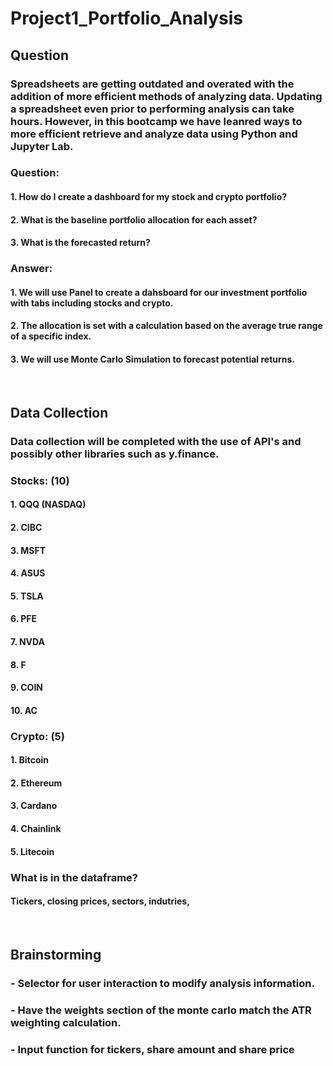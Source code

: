 # Project1_Portfolio_Analysis
## Question
### Spreadsheets are getting outdated and overated with the addition of more efficient methods of analyzing data. Updating a spreadsheet even prior to performing analysis can take hours. However, in this bootcamp we have leanred ways to more efficient retrieve and analyze data using Python and Jupyter Lab. 
### Question: 
#### 1. How do I create a dashboard for my stock and crypto portfolio? 
#### 2. What is the baseline portfolio allocation for each asset?
#### 3. What is the forecasted return? 
### Answer: 
#### 1. We will use Panel to create a dahsboard for our investment portfolio with tabs including stocks and crypto.
#### 2. The allocation is set with a calculation based on the average true range of a specific index. 
#### 3. We will use Monte Carlo Simulation to forecast potential returns.
​
## Data Collection
### Data collection will be completed with the use of API's and possibly other libraries such as y.finance.
### Stocks: (10)
#### 1. QQQ (NASDAQ)
#### 2. CIBC
#### 3. MSFT
#### 4. ASUS
#### 5. TSLA
#### 6. PFE
#### 7. NVDA
#### 8. F
#### 9. COIN
#### 10. AC
### Crypto: (5)
#### 1. Bitcoin
#### 2. Ethereum
#### 3. Cardano
#### 4. Chainlink
#### 5. Litecoin
### What is in the dataframe?
#### Tickers, closing prices, sectors, indutries, 
​
## Brainstorming 
### - Selector for user interaction to modify analysis information.
### - Have the weights section of the monte carlo match the ATR weighting calculation.
### - Input function for tickers, share amount and share price 